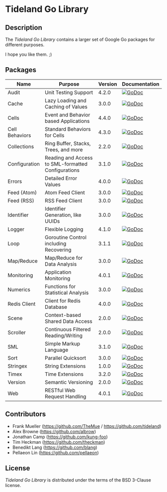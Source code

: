 # Tideland Go Library

## Description

The *Tideland Go Library* contains a larger set of Google Go packages
for different purposes. 

I hope you like them. ;)

## Packages

| Name           | Purpose                                            | Version | Documentation                                                                                                                                   |
|----------------|----------------------------------------------------|---------|-------------------------------------------------------------------------------------------------------------------------------------------------|
| Audit          | Unit Testing Support                               | 4.2.0   | [![GoDoc](https://godoc.org/github.com/tideland/golib/audit?status.svg)](https://godoc.org/github.com/tideland/golib/audit)                     |
| Cache          | Lazy Loading and Caching of Values                 | 3.0.0   | [![GoDoc](https://godoc.org/github.com/tideland/golib/cache?status.svg)](https://godoc.org/github.com/tideland/golib/cache)                     |
| Cells          | Event and Behavior based Applications              | 4.4.0   | [![GoDoc](https://godoc.org/github.com/tideland/golib/cells?status.svg)](https://godoc.org/github.com/tideland/golib/cells)                     |
| Cell Behaviors | Standard Behaviors for Cells                       | 4.3.0   | [![GoDoc](https://godoc.org/github.com/tideland/golib/cells/behaviors?status.svg)](https://godoc.org/github.com/tideland/golib/cells/behaviors) |
| Collections    | Ring Buffer, Stacks, Trees, and more               | 2.2.0   | [![GoDoc](https://godoc.org/github.com/tideland/golib/collections?status.svg)](https://godoc.org/github.com/tideland/golib/collections)         |
| Configuration  | Reading and Access to SML-formatted Configurations | 3.1.0   | [![GoDoc](https://godoc.org/github.com/tideland/golib/configuration?status.svg)](https://godoc.org/github.com/tideland/golib/configuration)     |
| Errors         | Detailed Error Values                              | 4.0.0   | [![GoDoc](https://godoc.org/github.com/tideland/golib/errors?status.svg)](https://godoc.org/github.com/tideland/golib/errors)                   |
| Feed (Atom)    | Atom Feed Client                                   | 3.0.0   | [![GoDoc](https://godoc.org/github.com/tideland/golib/feed/atom?status.svg)](https://godoc.org/github.com/tideland/golib/feed/atom)             |
| Feed (RSS)     | RSS Feed Client                                    | 3.0.0   | [![GoDoc](https://godoc.org/github.com/tideland/golib/feed/rss?status.svg)](https://godoc.org/github.com/tideland/golib/feed/rss)               |
| Identifier     | Identifier Generation, like UUIDs                  | 3.0.0   | [![GoDoc](https://godoc.org/github.com/tideland/golib/identifier?status.svg)](https://godoc.org/github.com/tideland/golib/identifier)           |
| Logger         | Flexible Logging                                   | 4.1.0   | [![GoDoc](https://godoc.org/github.com/tideland/golib/logger?status.svg)](https://godoc.org/github.com/tideland/golib/logger)                   |
| Loop           | Goroutine Control including Recovering             | 3.1.1   | [![GoDoc](https://godoc.org/github.com/tideland/golib/loop?status.svg)](https://godoc.org/github.com/tideland/golib/loop)                       |
| Map/Reduce     | Map/Reduce for Data Analysis                       | 3.0.0   | [![GoDoc](https://godoc.org/github.com/tideland/golib/mapreduce?status.svg)](https://godoc.org/github.com/tideland/golib/mapreduce)             |
| Monitoring     | Application Monitoring                             | 4.0.1   | [![GoDoc](https://godoc.org/github.com/tideland/golib/monitoring?status.svg)](https://godoc.org/github.com/tideland/golib/monitoring)           |
| Numerics       | Functions for Statistical Analysis                 | 3.0.0   | [![GoDoc](https://godoc.org/github.com/tideland/golib/numerics?status.svg)](https://godoc.org/github.com/tideland/golib/numerics)               |
| Redis Client   | Client for Redis Database                          | 4.0.0   | [![GoDoc](https://godoc.org/github.com/tideland/golib/redis?status.svg)](https://godoc.org/github.com/tideland/golib/redis)                     |
| Scene          | Context-based Shared Data Access                   | 2.0.0   | [![GoDoc](https://godoc.org/github.com/tideland/golib/scene?status.svg)](https://godoc.org/github.com/tideland/golib/scene)                     |
| Scroller       | Continuous Filtered Reading/Writing                | 2.0.0   | [![GoDoc](https://godoc.org/github.com/tideland/golib/scroller?status.svg)](https://godoc.org/github.com/tideland/golib/scroller)               |
| SML            | Simple Markup Language                             | 3.1.0   | [![GoDoc](https://godoc.org/github.com/tideland/golib/sml?status.svg)](https://godoc.org/github.com/tideland/golib/sml)                         |
| Sort           | Parallel Quicksort                                 | 3.0.0   | [![GoDoc](https://godoc.org/github.com/tideland/golib/sort?status.svg)](https://godoc.org/github.com/tideland/golib/sort)                       |
| Stringex       | String Extensions                                  | 1.0.0   | [![GoDoc](https://godoc.org/github.com/tideland/golib/stringex?status.svg)](https://godoc.org/github.com/tideland/golib/stringex)               |
| Timex          | Time Extensions                                    | 3.2.0   | [![GoDoc](https://godoc.org/github.com/tideland/golib/timex?status.svg)](https://godoc.org/github.com/tideland/golib/timex)                     |
| Version        | Semantic Versioning                                | 2.0.0   | [![GoDoc](https://godoc.org/github.com/tideland/golib/version?status.svg)](https://godoc.org/github.com/tideland/golib/version)                 |
| Web            | RESTful Web Request Handling                       | 4.0.1   | [![GoDoc](https://godoc.org/github.com/tideland/golib/web?status.svg)](https://godoc.org/github.com/tideland/golib/web)                         |

## Contributors

- Frank Mueller (https://github.com/TheMue / https://github.com/tideland)
- Alex Browne (https://github.com/albrow)
- Jonathan Camp (https://github.com/kung-foo)
- Tim Heckman (https://github.com/theckman)
- Benedikt Lang (https://github.com/blang)
- Pellaeon Lin (https://github.com/pellaeon)

## License

*Tideland Go Library* is distributed under the terms of the BSD 3-Clause license.
